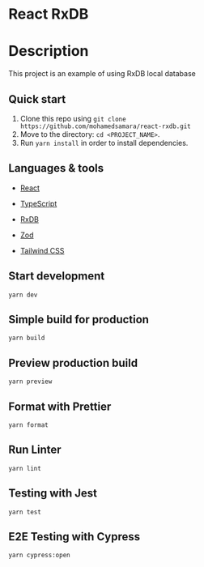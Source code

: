 # React RxDB

# Description

This project is an example of using RxDB local database

## Quick start

1.  Clone this repo using `git clone https://github.com/mohamedsamara/react-rxdb.git`
2.  Move to the directory: `cd <PROJECT_NAME>`.<br />
3.  Run `yarn install` in order to install dependencies.<br />

## Languages & tools

- [React](https://reactjs.org/)

- [TypeScript](https://www.typescriptlang.org/)

- [RxDB](https://rxdb.info/)

- [Zod](https://zod.dev/)

- [Tailwind CSS](https://tailwindcss.com/)

## Start development

```
yarn dev
```

## Simple build for production

```
yarn build
```

## Preview production build

```
yarn preview
```

## Format with Prettier

```
yarn format
```

## Run Linter

```
yarn lint
```

## Testing with Jest

```
yarn test
```

## E2E Testing with Cypress

```
yarn cypress:open
```
